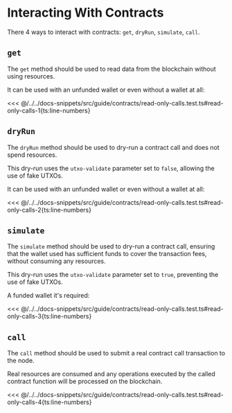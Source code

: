 # Interacting With Contracts

There 4 ways to interact with contracts: `get`, `dryRun`, `simulate`, `call`.

## `get`

The `get` method should be used to read data from the blockchain without using resources.

It can be used with an unfunded wallet or even without a wallet at all:

<<< @/../../docs-snippets/src/guide/contracts/read-only-calls.test.ts#read-only-calls-1{ts:line-numbers}

## `dryRun`

The `dryRun` method should be used to dry-run a contract call and does not spend resources.

This dry-run uses the `utxo-validate` parameter set to `false`, allowing the use of fake UTXOs.

It can be used with an unfunded wallet or even without a wallet at all:

<<< @/../../docs-snippets/src/guide/contracts/read-only-calls.test.ts#read-only-calls-2{ts:line-numbers}

## `simulate`

The `simulate` method should be used to dry-run a contract call, ensuring that the wallet used has sufficient funds to cover the transaction fees, without consuming any resources.

This dry-run uses the `utxo-validate` parameter set to `true`, preventing the use of fake UTXOs.

A funded wallet it's required:

<<< @/../../docs-snippets/src/guide/contracts/read-only-calls.test.ts#read-only-calls-3{ts:line-numbers}

## `call`

The `call` method should be used to submit a real contract call transaction to the node.

Real resources are consumed and any operations executed by the called contract function will be processed on the blockchain.

<<< @/../../docs-snippets/src/guide/contracts/read-only-calls.test.ts#read-only-calls-4{ts:line-numbers}
